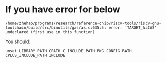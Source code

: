 # If you have error for below

```
/home/zhehao/programs/research/reference-chip/riscv-tools/riscv-gnu-toolchain/build/src/binutils/gas/as.c:635:5: error: ‘TARGET_ALIAS’ undeclared (first use in this function)
```
You should:
```
unset LIBRARY_PATH CPATH C_INCLUDE_PATH PKG_CONFIG_PATH CPLUS_INCLUDE_PATH INCLUDE
```
